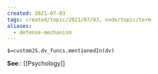 ```yaml
---
created: 2021-07-03
tags: created/topic/2021/07/03, node/topic/term
aliases:
  - defense-mechanism
---
```

`$=customJS.dv_funcs.mentionedIn(dv)`




**See**:: [[Psychology]]